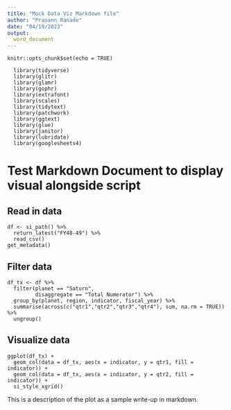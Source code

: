 ```yaml
---
title: "Mock Data Viz Markdown file"
author: "Prasann Ranade"
date: "04/19/2023"
output:
  word_document
---
```


```{r setup, include=FALSE}
knitr::opts_chunk$set(echo = TRUE)

  library(tidyverse)
  library(glitr)
  library(glamr)
  library(gophr)
  library(extrafont)
  library(scales)
  library(tidytext)
  library(patchwork)
  library(ggtext)
  library(glue)
  library(janitor)
  library(lubridate)
  library(googlesheets4)
```

# Test Markdown Document to display visual alongside script 

## Read in data

``` {r}
df <- si_path() %>% 
  return_latest("FY48-49") %>% 
  read_csv()  
get_metadata()
```
## Filter data

``` {r}
df_tx <- df %>%
  filter(planet == "Saturn",
         disaggregate == "Total Numerator") %>% 
  group_by(planet, region, indicator, fiscal_year) %>% 
  summarise(across(c("qtr1","qtr2","qtr3","qtr4"), sum, na.rm = TRUE)) %>%
  ungroup()
```

## Visualize data

```{r}
ggplot(df_tx) +
  geom_col(data = df_tx, aes(x = indicator, y = qtr1, fill = indicator)) +
  geom_col(data = df_tx, aes(x = indicator, y = qtr2, fill = indicator)) +
  si_style_xgrid()
```

This is a description of the plot as a sample write-up in markdown.



